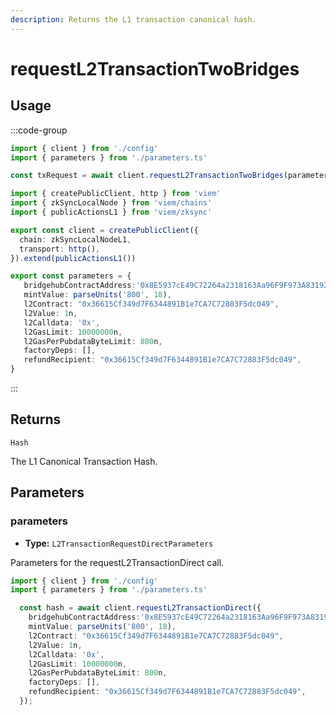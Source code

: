 ```yaml
---
description: Returns the L1 transaction canonical hash.
---
```


# requestL2TransactionTwoBridges

## Usage

:::code-group
```ts [example.ts]
import { client } from './config'
import { parameters } from './parameters.ts'

const txRequest = await client.requestL2TransactionTwoBridges(parameters);
```

```ts [config.ts]
import { createPublicClient, http } from 'viem'
import { zkSyncLocalNode } from 'viem/chains'
import { publicActionsL1 } from 'viem/zksync'

export const client = createPublicClient({
  chain: zkSyncLocalNodeL1,
  transport: http(),
}).extend(publicActionsL1())

```

```ts [parameters.ts]
export const parameters = {
   bridgehubContractAddress:'0x8E5937cE49C72264a2318163Aa96F9F973A83192',
   mintValue: parseUnits('800', 18),
   l2Contract: "0x36615Cf349d7F6344891B1e7CA7C72883F5dc049",
   l2Value: 1n,
   l2Calldata: '0x',
   l2GasLimit: 10000000n,
   l2GasPerPubdataByteLimit: 800n,
   factoryDeps: [],
   refundRecipient: "0x36615Cf349d7F6344891B1e7CA7C72883F5dc049",
}
```

:::


## Returns

`Hash`

The L1 Canonical Transaction Hash.

## Parameters

### parameters

- **Type:** `L2TransactionRequestDirectParameters`

Parameters for the requestL2TransactionDirect call.

```ts
import { client } from './config'
import { parameters } from './parameters.ts'

  const hash = await client.requestL2TransactionDirect({
    bridgehubContractAddress:'0x8E5937cE49C72264a2318163Aa96F9F973A83192',
    mintValue: parseUnits('800', 18),
    l2Contract: "0x36615Cf349d7F6344891B1e7CA7C72883F5dc049",
    l2Value: 1n,
    l2Calldata: '0x',
    l2GasLimit: 10000000n,
    l2GasPerPubdataByteLimit: 800n,
    factoryDeps: [],
    refundRecipient: "0x36615Cf349d7F6344891B1e7CA7C72883F5dc049",
  });
```